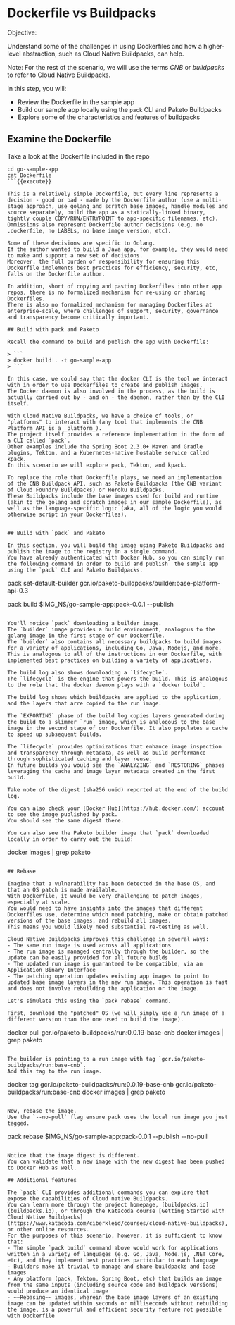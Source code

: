 # Dockerfile vs Buildpacks

Objective:

Understand some of the challenges in using Dockerfiles and how a higher-level abstraction, such as Cloud Native Buildpacks, can help.

Note:
For the rest of the scenario, we will use the terms _CNB_ or _buildpacks_ to refer to Cloud Native Buildpacks.

In this step, you will:
- Review the Dockerfile in the sample app
- Build our sample app locally using the `pack` CLI and Paketo Buildpacks
- Explore some of the characteristics and features of buildpacks

## Examine the Dockerfile

Take a look at the Dockerfile included in the repo

```
cd go-sample-app
cat Dockerfile
```{{execute}}

This is a relatively simple Dockerfile, but every line represents a decision - good or bad - made by the Dockerfile author (use a multi-stage approach, use golang and scratch base images, handle modules and source separately, build the app as a statically-linked binary, tightly couple COPY/RUN/ENTRYPOINT to app-specific filenames, etc).
Ommissions also represent Dockerfile author decisions (e.g. no .dockerfile, no LABELs, no base image version, etc).

Some of these decisions are specific to Golang.
If the author wanted to build a Java app, for example, they would need to make and support a new set of decisions.
Moreover, the full burden of responsibility for ensuring this Dockerfile implements best practices for efficiency, security, etc, falls on the Dockerfile author.

In addition, short of copying and pasting Dockerfiles into other app repos, there is no formalized mechanism for re-using or sharing Dockerfiles.
There is also no formalized mechanism for managing Dockerfiles at enterprise-scale, where challenges of support, security, governance and transparency become critically important.

## Build with pack and Paketo

Recall the command to build and publish the app with Dockerfile:

> ```
> docker build . -t go-sample-app
> ```

In this case, we could say that the docker CLI is the tool we interact with in order to use Dockerfiles to create and publish images.
The Docker daemon is also involved in the process, as the build is actually carried out by - and on - the daemon, rather than by the CLI itself.

With Cloud Native Buildpacks, we have a choice of tools, or "platforms" to interact with (any tool that implements the CNB Platform API is a _platform_).
The project itself provides a reference implementation in the form of a CLI called `pack`.
Other examples include the Spring Boot 2.3.0+ Maven and Gradle plugins, Tekton, and a Kubernetes-native hostable service called kpack.
In this scenario we will explore pack, Tekton, and kpack.

To replace the role that Dockerfile plays, we need an implementation of the CNB Buildpack API, such as Paketo Buildpacks (the CNB variant of Cloud Foundry Buildpacks) or Heroku Buildpacks.
These Buildpacks include the base images used for build and runtime (akin to the golang and scratch images in our sample Dockerfile), as well as the language-specific logic (aka, all of the logic you would otherwise script in your Dockerfiles).


## Build with `pack` and Paketo

In this section, you will build the image using Paketo Buildpacks and publish the image to the registry in a single command. 
You have already authenticated with Docker Hub, so you can simply run the following command in order to build and publish  the sample app using the `pack` CLI and Paketo Buildpacks.

```
pack set-default-builder gcr.io/paketo-buildpacks/builder:base-platform-api-0.3

pack build $IMG_NS/go-sample-app:pack-0.0.1 --publish
```{{execute}}

You'll notice `pack` downloading a builder image.
The `builder` image provides a build environment, analogous to the golang image in the first stage of our Dockerfile. 
The `builder` also contains all necessary buildpacks to build images for a variety of applications, including Go, Java, Nodejs, and more. 
This is analogous to all of the instructions in our Dockerfile, with implemented best practices on building a variety of applications. 

The build log also shows downloading a `lifecycle`. 
The `lifecycle` is the engine that powers the build. This is analogous to the role that the docker daemon plays with a `docker build`.

The build log shows which buildpacks are applied to the application, and the layers that arre copied to the run image.

The `EXPORTING` phase of the build log copies layers generated during the build to a slimmer `run` image, which is analogous to the base image in the second stage of our Dockerfile. It also populates a cache to speed up subsequent builds.

The `lifecycle` provides optimizations that enhance image inspection and transparency through metadata, as well as build performance through sophisticated caching and layer reuse.
In future builds you would see the `ANALYZING` and `RESTORING` phases leveraging the cache and image layer metadata created in the first build.

Take note of the digest (sha256 uuid) reported at the end of the build log.

You can also check your [Docker Hub](https://hub.docker.com/) account to see the image published by pack.
You should see the same digest there.

You can also see the Paketo builder image that `pack` downloaded locally in order to carry out the build:

```
docker images | grep paketo
```{{execute}}

## Rebase

Imagine that a vulnerability has been detected in the base OS, and that an OS patch is made available.
With Dockerfile, it would be very challenging to patch images, especially at scale.
You would need to have insights into the images that different Dockerfiles use, determine which need patching, make or obtain patched versions of the base images, and rebuild all images.
This means you would likely need substantial re-testing as well.

Cloud Native Buildpacks improves this challenge in several ways:
- The same run image is used across all applications
- The run image is managed centrally through the builder, so the update can be easily provided for all future builds
- The updated run image is guaranteed to be compatible, via an Application Binary Interface
- The patching operation updates existing app images to point to updated base image layers in the new run image. This operation is fast and does not involve rebuilding the application or the image.

Let's simulate this using the `pack rebase` command.

First, download the "patched" OS (we will simply use a run image of a different version than the one used to build the image).
```
docker pull gcr.io/paketo-buildpacks/run:0.0.19-base-cnb
docker images | grep paketo
```{{execute}}

The builder is pointing to a run image with tag `gcr.io/paketo-buildpacks/run:base-cnb`. 
Add this tag to the run image.
```
docker tag gcr.io/paketo-buildpacks/run:0.0.19-base-cnb gcr.io/paketo-buildpacks/run:base-cnb
docker images | grep paketo
```{{execute}}

Now, rebase the image.
Use the `--no-pull` flag ensure pack uses the local run image you just tagged.
```
pack rebase $IMG_NS/go-sample-app:pack-0.0.1 --publish --no-pull
```{{execute}}

Notice that the image digest is different.
You can validate that a new image with the new digest has been pushed to Docker Hub as well.

## Additional features

The `pack` CLI provides additional commands you can explore that expose the capabilities of Cloud native Buildpacks.
You can learn more through the project homepage, [buildpacks.io](buildpacks.io), or through the Katacoda course [Getting Started with Cloud Native Buildpacks](https://www.katacoda.com/ciberkleid/courses/cloud-native-buildpacks), or other online resources.
For the purposes of this scenario, however, it is sufficient to know that:
- The simple `pack build` command above would work for applications written in a variety of languages (e.g. Go, Java, Node.js, .NET Core, etc), and they implement best practices particular to each language
- Builders make it trivial to manage and share buildpacks and base images
- Any platform (pack, Tekton, Spring Boot, etc) that builds an image from the same inputs (including source code and buildpack versions) would produce an identical image
- ~~Rebasing~~ images, wherein the base image layers of an existing image can be updated within seconds or milliseconds without rebuilding the image, is a powerful and efficient security feature not possible with Dockerfile
